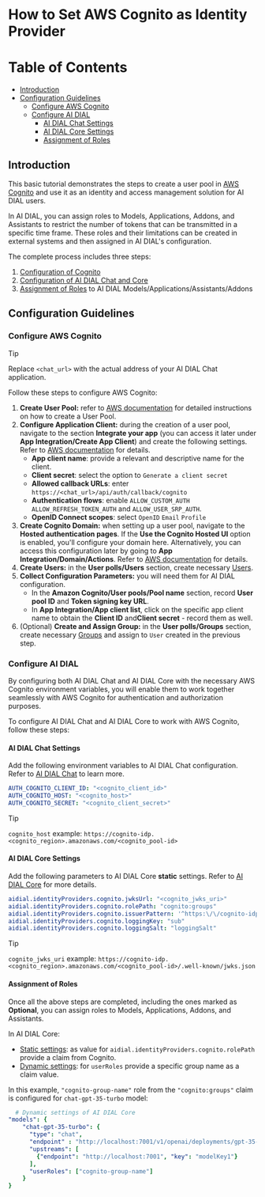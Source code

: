 
<!-- omit from toc -->
# How to Set AWS Cognito as Identity Provider

<div class="docusaurus-ignore">

<!-- omit from toc -->
# Table of Contents

- [Introduction](#introduction)
- [Configuration Guidelines](#configuration-guidelines)
  - [Configure AWS Cognito](#configure-aws-cognito)
  - [Configure AI DIAL](#configure-ai-dial)
    - [AI DIAL Chat Settings](#ai-dial-chat-settings)
    - [AI DIAL Core Settings](#ai-dial-core-settings)
    - [Assignment of Roles](#assignment-of-roles)
  
</div>

## Introduction

This basic tutorial demonstrates the steps to create a user pool in [AWS Cognito](https://docs.aws.amazon.com/cognito/latest/developerguide/cognito-user-identity-pools.html) and use it as an identity and access management solution for AI DIAL users.

In AI DIAL, you can assign roles to Models, Applications, Addons, and Assistants to restrict the number of tokens that can be transmitted in a specific time frame. These roles and their limitations can be created in external systems and then assigned in AI DIAL's configuration.

The complete process includes three steps:

1. [Configuration of Cognito](#configure-aws-cognito)
2. [Configuration of AI DIAL Chat and Core](#configure-ai-dial)
3. [Assignment of Roles](#assignment-of-roles) to AI DIAL Models/Applications/Assistants/Addons

## Configuration Guidelines

### Configure AWS Cognito

> [!TIP]
> Replace `<chat_url>` with the actual address of your AI DIAL Chat application.

Follow these steps to configure AWS Cognito:

1. **Create User Pool:** refer to [AWS documentation](https://docs.aws.amazon.com/cognito/latest/developerguide/tutorial-create-user-pool.html) for detailed instructions on how to create a User Pool.
1. **Configure Application Client:** during the creation of a user pool, navigate to the section **Integrate your app** (you can access it later under **App Integration/Create App Client**) and create the following settings. Refer to [AWS documentation](https://docs.aws.amazon.com/cognito/latest/developerguide/user-pool-settings-client-apps.html) for details.
    - **App client name**: provide a relevant and descriptive name for the client.
    - **Client secret**: select the option to `Generate a client secret`
    - **Allowed callback URLs**: enter `https://<chat_url>/api/auth/callback/cognito`
    - **Authentication flows**: enable `ALLOW_CUSTOM_AUTH` `ALLOW_REFRESH_TOKEN_AUTH` and `ALLOW_USER_SRP_AUTH`.
    - **OpenID Connect scopes**: select `OpenID` `Email` `Profile`
1. **Create Cognito Domain:** when setting up a user pool, navigate to the **Hosted authentication pages**. If the **Use the Cognito Hosted UI** option is enabled, you'll configure your domain here. Alternatively, you can access this configuration later by going to **App Integration/Domain/Actions**. Refer to [AWS documentation](https://docs.aws.amazon.com/cognito/latest/developerguide/cognito-userpools-server-contract-reference.html) for details.
1. **Create Users:** in the **User polls/Users** section, create necessary [Users](https://docs.aws.amazon.com/cognito/latest/developerguide/how-to-create-user-accounts.html#creating-a-new-user-using-the-console).
1.  **Collect Configuration Parameters:** you will need them for AI DIAL configuration.
    - In the **Amazon Cognito/User pools/Pool name** section, record **User pool ID** and **Token signing key URL**. 
    - In **App Integration/App client list**, click on the specific app client name to obtain the **Client ID** and**Client secret** - record them as well.
1. (Optional) **Create and Assign Group:** in the **User polls/Groups** section, create necessary [Groups](https://docs.aws.amazon.com/cognito/latest/developerguide/cognito-user-pools-user-groups.html#creating-a-new-group-using-the-console) and assign to `User` created in the previous step.


### Configure AI DIAL

By configuring both AI DIAL Chat and AI DIAL Core with the necessary AWS Cognito environment variables, you will enable them to work together seamlessly with AWS Cognito for authentication and authorization purposes.

To configure AI DIAL Chat and AI DIAL Core to work with AWS Cognito, follow these steps:

#### AI DIAL Chat Settings

Add the following environment variables to AI DIAL Chat configuration. Refer to [AI DIAL Chat](https://github.com/epam/ai-dial-chat/blob/development/apps/chat/README.md#environment-variables) to learn more.
 
  ```yaml
  AUTH_COGNITO_CLIENT_ID: "<cognito_client_id>"
  AUTH_COGNITO_HOST: "<cognito_host>"
  AUTH_COGNITO_SECRET: "<cognito_client_secret>"
  ```

> [!TIP]    
> `cognito_host` example: `https://cognito-idp.<cognito_region>.amazonaws.com/<cognito_pool-id>`

#### AI DIAL Core Settings

Add the following parameters to AI DIAL Core **static** settings. Refer to [AI DIAL Core](https://github.com/epam/ai-dial-core?tab=readme-ov-file#static-settings) for more details.
   
  ```yaml
  aidial.identityProviders.cognito.jwksUrl: "<cognito_jwks_uri>"
  aidial.identityProviders.cognito.rolePath: "cognito:groups"
  aidial.identityProviders.cognito.issuerPattern: '^https:\/\/cognito-idp\.<cognito_region>\.amazonaws\.com.+$'
  aidial.identityProviders.cognito.loggingKey: "sub"
  aidial.identityProviders.cognito.loggingSalt: "loggingSalt"
  ```
   
> [!TIP]
> `cognito_jwks_uri` example: `https://cognito-idp.<cognito_region>.amazonaws.com/<cognito_pool-id>/.well-known/jwks.json`

#### Assignment of Roles

Once all the above steps are completed, including the ones marked as **Optional**, you can assign roles to Models, Applications, Addons, and Assistants.

In AI DIAL Core:

* [Static settings](https://github.com/epam/ai-dial-core?tab=readme-ov-file#static-settings): as value for `aidial.identityProviders.cognito.rolePath` provide a claim from Cognito.
* [Dynamic settings](https://github.com/epam/ai-dial-core?tab=readme-ov-file#dynamic-settings): for `userRoles` provide a specific group name as a claim value. 

In this example, `"cognito-group-name"` role from the `"cognito:groups"` claim is configured for `chat-gpt-35-turbo` model:

  ```yaml
    # Dynamic settings of AI DIAL Core
  "models": {
      "chat-gpt-35-turbo": {
        "type": "chat",
        "endpoint" : "http://localhost:7001/v1/openai/deployments/gpt-35-turbo/chat/completions",
        "upstreams": [
          {"endpoint": "http://localhost:7001", "key": "modelKey1"}
        ],
        "userRoles": ["cognito-group-name"]
      }
  }
  ```
